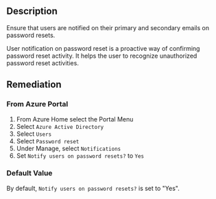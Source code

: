 ## Description

Ensure that users are notified on their primary and secondary emails on password resets.

User notification on password reset is a proactive way of confirming password reset activity. It helps the user to recognize unauthorized password reset activities.

## Remediation

### From Azure Portal

1. From Azure Home select the Portal Menu
2. Select `Azure Active Directory`
3. Select `Users`
4. Select `Password reset`
5. Under Manage, select `Notifications`
6. Set `Notify users on password resets?` to `Yes`

### Default Value

By default, `Notify users on password resets?` is set to "Yes".
